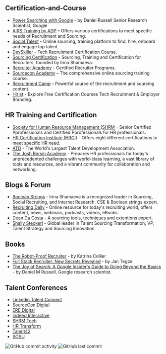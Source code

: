 ## Certification-and-Course ##

- [Power Searching with Google](https://coursebuilder.withgoogle.com/sample/course?use_last_location=true) - by Daniel Russell Senior Research Scientist, Google <br />
- [AIRS Training by ADP](https://airsdirectory.com/collections/certification) – Offers various certifications to meet specific needs of Recruitment and Sourcing.<br />
- [Social Talent]( https://personal.socialtalent.com/) - Online sourcing, training platform to find, hire, onboard and engage top talent.<br />
- [DevSkiller](https://devskiller.com/devskiller-tech-recruitment-certification-course/) - Tech Recruitment Certification Course. <br />
- [Sourcing Certification](https://sourcingcertification.com/) - Sourcing, Training and Certification for Recruiters, founded by Irina Shamaeva. <br />
- [Recruiter Academy](https://www.recruiteracademy.com/training/certified-recruiter-program/) - Certified Recruiter Programs. <br />
- [Sourcecon Academy](https://www.eretraining.com/p/sourcecon-academy) – The  comprehensive online sourcing training course. <br />
- [Recruitment Camp](https://recruitment.camp/courses) – Powerful source of the recruitment and sourcing content. <br />
- [Hirist](https://certify.hirist.com/) - Explore Free Certification Courses Tech Recruitment & Employer Branding. 


## HR Training and Certification ##

- [Society for Human Resource Management (SHRM](https://www.shrm.org/) – Senior Certified Pprofessionals and Certified Pprofessionals for HR professionals. <br />
- [HR Certification Institute (HRCI)](https://www.hrci.org/our-programs/our-certifications/overview) - Offers eight different certifications to meet specific HR need. <br />
- [ATD](https://www.td.org/) - The World's Largest Talent Development Association. <br />
- [The Josh Bersin Academy](https://bersinacademy.com/) - Prepares HR professionals for today's unprecedented challenges with world-class learning, a vast library of tools and resources, and a vibrant community for collaboration and networking. <br />

<h2>Blogs & Forum</h2>

- [Boolean Strings](https://booleanstrings.com/about/) - Irina Shamaeva is a recognized leader in Sourcing, Social Recruiting, and Internet Research. CSE & Boolean strings expert.
- [Recruiting Daily](https://recruitingdaily.com/) -  Online resource for today's recruiting world, offers content, news, webinars, podcasts, videos, eBooks.
- [Dean Da Costa](http://thesearchauthority.weebly.com/) - A sourcing tools, techniques and extentions expert.
- [Shally Steckerl](https://tsi-corp.com/overview/) - Global leader in Talent Sourcing Transformation; VP, Talent Strategy and Sourcing Innovation.

<h2>Books</h2>

- [The Robot-Proof Recruiter](https://www.amazon.co.in/Robot-Proof-Recruiter-Survival-Recruitment-Professionals/dp/0749493224/) - by Katrina Collier
- [Full Stack Recruiter: New Secrets Revealed](https://www.amazon.in/Full-Stack-Recruiter-Jan-Tegze/dp/8027076994/ref=sr_1_1)  - by Jan Tegze
- [The Joy of Search: A Google Insider's Guide to Going Beyond the Basics](https://www.amazon.in/Joy-Search-Google-Insiders-Beyond/dp/0262042878) - by Daniel M Russell, Google research scientist.


<h2>Talent Conferences</h2>


 - [Linkedin Talent Connect](https://www.talentconnect2022.com/)
 - [SourceCon Digital](https://digital.sourcecon.com/)
 - [ERE Digital](https://digital.ere.net/#ticketspiceForm)
 - [Indeed Interactive](https://indeedinteractive.com/)
 - [SHRM Tech](https://www.shrm.org/events/shrm-india-events/pages/shrm-techapac-21.aspx)
 - [HR Transform](https://transform.us/#sponsors)
 - [Talent42](https://www.talent42.com/home)
 - [SOSU](https://sourcingsummit.net/sosuv/speakers/)


<img alt="GitHub commit activity" src="https://img.shields.io/github/commit-activity/m/nammoooo/Certification-and-Course?color=red&logo=github"> <img alt="GitHub last commit" src="https://img.shields.io/github/last-commit/nammoooo/Certification-and-Course?logo=Github">




